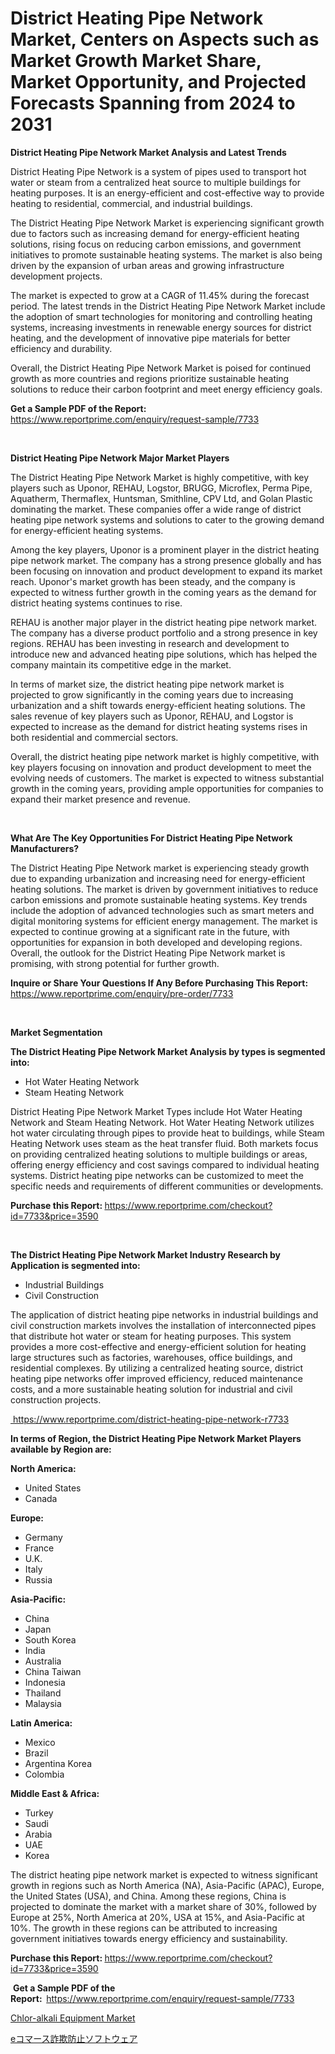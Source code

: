 <p><h1>District Heating Pipe Network Market, Centers on Aspects such as Market Growth Market Share, Market Opportunity, and Projected Forecasts Spanning from 2024 to 2031</h1></p><p><strong>District Heating Pipe Network Market Analysis and Latest Trends</strong></p>
<p><p>District Heating Pipe Network is a system of pipes used to transport hot water or steam from a centralized heat source to multiple buildings for heating purposes. It is an energy-efficient and cost-effective way to provide heating to residential, commercial, and industrial buildings.</p><p>The District Heating Pipe Network Market is experiencing significant growth due to factors such as increasing demand for energy-efficient heating solutions, rising focus on reducing carbon emissions, and government initiatives to promote sustainable heating systems. The market is also being driven by the expansion of urban areas and growing infrastructure development projects.</p><p>The market is expected to grow at a CAGR of 11.45% during the forecast period. The latest trends in the District Heating Pipe Network Market include the adoption of smart technologies for monitoring and controlling heating systems, increasing investments in renewable energy sources for district heating, and the development of innovative pipe materials for better efficiency and durability.</p><p>Overall, the District Heating Pipe Network Market is poised for continued growth as more countries and regions prioritize sustainable heating solutions to reduce their carbon footprint and meet energy efficiency goals.</p></p>
<p><strong>Get a Sample PDF of the Report:&nbsp;</strong> <a href="https://www.reportprime.com/enquiry/request-sample/7733">https://www.reportprime.com/enquiry/request-sample/7733</a></p>
<p>&nbsp;</p>
<p><strong>District Heating Pipe Network Major Market Players</strong></p>
<p><p>The District Heating Pipe Network Market is highly competitive, with key players such as Uponor, REHAU, Logstor, BRUGG, Microflex, Perma Pipe, Aquatherm, Thermaflex, Huntsman, Smithline, CPV Ltd, and Golan Plastic dominating the market. These companies offer a wide range of district heating pipe network systems and solutions to cater to the growing demand for energy-efficient heating systems.</p><p>Among the key players, Uponor is a prominent player in the district heating pipe network market. The company has a strong presence globally and has been focusing on innovation and product development to expand its market reach. Uponor's market growth has been steady, and the company is expected to witness further growth in the coming years as the demand for district heating systems continues to rise.</p><p>REHAU is another major player in the district heating pipe network market. The company has a diverse product portfolio and a strong presence in key regions. REHAU has been investing in research and development to introduce new and advanced heating pipe solutions, which has helped the company maintain its competitive edge in the market.</p><p>In terms of market size, the district heating pipe network market is projected to grow significantly in the coming years due to increasing urbanization and a shift towards energy-efficient heating solutions. The sales revenue of key players such as Uponor, REHAU, and Logstor is expected to increase as the demand for district heating systems rises in both residential and commercial sectors.</p><p>Overall, the district heating pipe network market is highly competitive, with key players focusing on innovation and product development to meet the evolving needs of customers. The market is expected to witness substantial growth in the coming years, providing ample opportunities for companies to expand their market presence and revenue.</p></p>
<p>&nbsp;</p>
<p><strong>What Are The Key Opportunities For District Heating Pipe Network Manufacturers?</strong></p>
<p><p>The District Heating Pipe Network market is experiencing steady growth due to expanding urbanization and increasing need for energy-efficient heating solutions. The market is driven by government initiatives to reduce carbon emissions and promote sustainable heating systems. Key trends include the adoption of advanced technologies such as smart meters and digital monitoring systems for efficient energy management. The market is expected to continue growing at a significant rate in the future, with opportunities for expansion in both developed and developing regions. Overall, the outlook for the District Heating Pipe Network market is promising, with strong potential for further growth.</p></p>
<p><strong>Inquire or Share Your Questions If Any Before Purchasing This Report:</strong> <a href="https://www.reportprime.com/enquiry/pre-order/7733">https://www.reportprime.com/enquiry/pre-order/7733</a></p>
<p>&nbsp;</p>
<p><strong>Market Segmentation</strong></p>
<p><strong>The District Heating Pipe Network Market Analysis by types is segmented into:</strong></p>
<p><ul><li>Hot Water Heating Network</li><li>Steam Heating Network</li></ul></p>
<p><p>District Heating Pipe Network Market Types include Hot Water Heating Network and Steam Heating Network. Hot Water Heating Network utilizes hot water circulating through pipes to provide heat to buildings, while Steam Heating Network uses steam as the heat transfer fluid. Both markets focus on providing centralized heating solutions to multiple buildings or areas, offering energy efficiency and cost savings compared to individual heating systems. District heating pipe networks can be customized to meet the specific needs and requirements of different communities or developments.</p></p>
<p><strong>Purchase this Report:&nbsp;</strong><a href="https://www.reportprime.com/checkout?id=7733&price=3590">https://www.reportprime.com/checkout?id=7733&price=3590</a></p>
<p>&nbsp;</p>
<p><strong>The District Heating Pipe Network Market Industry Research by Application is segmented into:</strong></p>
<p><ul><li>Industrial Buildings</li><li>Civil Construction</li></ul></p>
<p><p>The application of district heating pipe networks in industrial buildings and civil construction markets involves the installation of interconnected pipes that distribute hot water or steam for heating purposes. This system provides a more cost-effective and energy-efficient solution for heating large structures such as factories, warehouses, office buildings, and residential complexes. By utilizing a centralized heating source, district heating pipe networks offer improved efficiency, reduced maintenance costs, and a more sustainable heating solution for industrial and civil construction projects.</p></p>
<p><a href="https://www.reportprime.com/district-heating-pipe-network-r7733">&nbsp;https://www.reportprime.com/district-heating-pipe-network-r7733</a></p>
<p><strong>In terms of Region, the District Heating Pipe Network Market Players available by Region are:</strong></p>
<p>
    <p> <strong> North America: </strong>
        <ul>
            <li>United States</li>
            <li>Canada</li>
        </ul>
        </p> 
    <p> <strong> Europe: </strong>
        <ul>
            <li>Germany</li>
            <li>France</li>
            <li>U.K.</li>
            <li>Italy</li>
            <li>Russia</li>
        </ul>
        </p> 
    <p> <strong> Asia-Pacific: </strong>
        <ul>
            <li>China</li>
            <li>Japan</li>
            <li>South Korea</li>
            <li>India</li>
            <li>Australia</li>
            <li>China Taiwan</li>
            <li>Indonesia</li>
            <li>Thailand</li>
            <li>Malaysia</li>
        </ul>
        </p> 
    <p> <strong> Latin America: </strong>
        <ul>
            <li>Mexico</li>
            <li>Brazil</li>
            <li>Argentina Korea</li>
            <li>Colombia</li>
        </ul>
        </p> 
    <p> <strong> Middle East & Africa: </strong>
        <ul>
            <li>Turkey</li>
            <li>Saudi</li>
            <li>Arabia</li>
            <li>UAE</li>
            <li>Korea</li>
        </ul>
    </p>
    </p>
<p><p>The district heating pipe network market is expected to witness significant growth in regions such as North America (NA), Asia-Pacific (APAC), Europe, the United States (USA), and China. Among these regions, China is projected to dominate the market with a market share of 30%, followed by Europe at 25%, North America at 20%, USA at 15%, and Asia-Pacific at 10%. The growth in these regions can be attributed to increasing government initiatives towards energy efficiency and sustainability.</p></p>
<p><strong>Purchase this Report: </strong><a href="https://www.reportprime.com/checkout?id=7733&price=3590">https://www.reportprime.com/checkout?id=7733&price=3590</a></p>
<p>&nbsp;<strong>Get a Sample PDF of the Report:&nbsp;&nbsp;</strong><a href="https://www.reportprime.com/enquiry/request-sample/7733">https://www.reportprime.com/enquiry/request-sample/7733</a></p>
<p><strong></strong></p>
<p><p><a href="https://github.com/WillieWoodard/Market-Research-Report-List-4/blob/main/chlor-alkali-equipment-market.md">Chlor-alkali Equipment Market</a></p><p><a href="https://github.com/oafhukehf4709715/Market-Research-Report-List-1/blob/main/708272827294.md">eコマース詐欺防止ソフトウェア</a></p></p>